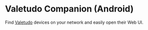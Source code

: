 # Valetudo Companion (Android)

Find [Valetudo](https://valetudo.cloud/) devices on your network and easily open their Web UI.
